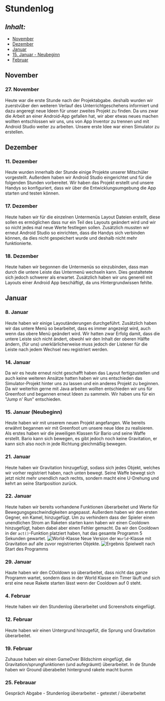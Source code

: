 # Stundenlog

## *Inhalt:* <a name="Inhalt"></a>
* [November](#November)
* [Dezember](#Dezember)
* [Januar](#Januar)
* [15. Januar - Neubeginn](#Neu)
* [Februar](#Februar)

## November <a name="November"></a>

### 27. November

Heute war die erste Stunde nach der Projektabgabe. deshalb wurden wir zuerstvüber den weiteren Verlauf des Unterrichtgeschehens informiert und dazu angeregt neue Ideen für unser zweites Projekt zu finden. Da uns zwar die Arbeit an einer Android-App gefallen hat, wir aber etwas neues machen wollten entschlossen wir uns, uns von App Inventor zu trennen und mit Android Studio weiter zu arbeiten. Unsere erste Idee war einen Simulator zu erstellen. 


## Dezember <a name="Dezember"></a>

### 11. Dezember

Heute wurden innerhalb der Stunde einige Projekte unserer Mitschüler vorgestellt. Außerdem haben wir Android Studio eingerichtet und für die folgenden Stunden vorbereitet. Wir haben das Projekt erstellt und unsere Handys so konfiguriert, dass wir über die Entwicklungsumgebung die App starten und testen können.


### 17. Dezember

Heute haben wir für die einzelnen Untermenüs Layout Dateien erstellt, diese sollen es ermöglichen dass nur ein Teil des Layouts geändert wird und wir so nicht jedes mal neue Werte festlegen sollen. Zusätzlich mussten wir erneut Android Studio so einrichten, dass die Handys sich verbinden können, da dies nicht gespeichert wurde und deshalb nicht  mehr funktionierte.

### 18. Dezember 

Heute haben wir begonnen die Untermenüs so einzubinden, dass man durch die untere Leiste das Untermenü wechseln kann. Dies gestaltetete sich jedoch schwerer als erwartet.
Zusätzlich haben wir uns generell mit Layouts einer Android App beschäftigt, da uns Hintergrundwissen fehlte.


## Januar <a name="Januar"></a>

### 8. Januar

Heute haben wir einige Layoutänderungen durchgeführt. Zusätzlich haben wir das untere Menü so bearbeitet, dass es immer angezeigt wird, auch wenn das obere Menü geändert wird. Wir hatten zwar Erfolg damit, dass die untere Leiste sich nicht ändert, obwohl wir den Inhalt der oberen Hälfte ändern, (für uns) unerklärlicherweise muss jedoch der Listener für die Leiste nach jedem Wechsel neu registriert werden.

### 14. Januar

Da wir es heute erneut nicht geschafft haben das Layout fertigzustellen und auch keine weiteren Ansätze hatten haben wir uns entschieden das Simulator-Projekt hinter uns zu lassen und ein anderes Projekt zu beginnen. Da wir weiterhin gerne mit Java arbeiten wollten entschieden wir uns für Greenfoot und begannen erneut Ideen zu sammeln. Wir haben uns für ein "Jump n' Run" entschieden.

### 15. Januar (Neubeginn)<a name="Neu"></a>

Heute haben wir mit unserem neuen Projekt angefangen. Wie bereits erwähnt begannen wir mit Greenfoot um unsere neue Idee zu realisieren. 
Als erstes haben wir die jeweiligen Klassen für Bario und seine Waffe erstellt. Bario kann sich bewegen, es gibt jedoch noch keine Gravitation, er kann sich also noch in jede Richtung gleichmäßig bewegen.

### 21. Januar

Heute haben wir Gravitation hinzugefügt, sodass sich jedes Objekt, welches wir vorher registriert haben, nach unten bewegt. Seine Waffe bewegt sich jetzt nicht mehr unendlich nach rechts, sondern macht eine U-Drehung und kehrt an seine Startposition zurück.

### 22. Januar

Heute haben wir bereits  vorhandene Funktionen überarbeitet und Werte für Bewegungsgeschwindigkeiten angepasst. Außerdem haben wir den ersten Gegner, ein Kamel, hinzugefügt. Um zu verhindern dass der Spieler einen unendlichen Strom an Raketen starten kann haben wir einen Cooldown hinzugefügt, haben dabei aber einen Fehler gemacht. Da wir den Cooldown in der `act()`-Funktion platziert haben, hat das gesamte Programm 5 Sekunden gewartet.
![`World`-Klasse](https://raw.githubusercontent.com/StormarnJB/BarioTheGame/master/Screenshots/Screenshot%202019-01-22%20at%2016.29.01.png) Neue Version der `World`-Klasse mit Gravitation auf alle zuvor registrierten Objekte.
![Ergebnis](https://raw.githubusercontent.com/StormarnJB/BarioTheGame/master/Screenshots/Screenshot%202019-01-22%20at%2016.26.30.png) Spielwelt nach Start des Programms


### 29. Januar

Haute haben wir den COoldown so überarbeitet, dass nicht das ganze Programm wartet, sondern dass in der World Klasse ein Timer läuft und sich erst eine neue Rakete starten lässt wenn der Cooldown auf 0 steht.


### 4. Februar <a name="Februar"></a>

Heute haben wir den Stundenlog überarbeitet und Screenshots eingefügt.


### 12. Februar

Heute haben wir einen Untergrund hinzugefüt, die Sprung und Gravitation überarbeitet.


### 19. Februar

Zuhause haben wir einen GameOver Bildschirm eingefügt, die Gravitation/sprungfunktionen (und aufegräumt) überarbeitet.
In de Stunde haben wir Ground überabeitet hintergrund rakete macht bumm

### 25. Febrauar

Gespräch Abgabe - Stundenlog überarbeitet - getestet / überarbeitet
